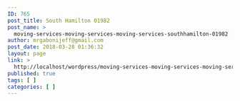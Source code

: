 ```yaml
---
ID: 765
post_title: South Hamilton 01982
post_name: >
  moving-services-moving-services-moving-services-southhamilton-01982
author: mrgabonijeff@gmail.com
post_date: 2018-03-28 01:36:32
layout: page
link: >
  http://localhost/wordpress/moving-services-moving-services-moving-services-southhamilton-01982/
published: true
tags: [ ]
categories: [ ]
---
```

